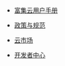 * [富集云用户手册](富集云用户手册/)
<!--   * [文档1](用户手册/quickstart.md)
  * [文档2](用户手册/quickstart.md) -->

* [政策与规范](政策与规范/)
<!--   * [插件2](政策与规范/quickstart.md)
  * [学习教程](政策与规范/quickstart.md) -->

* [云市场](云市场/)
<!--   * [快速开始](云市场/quickstart.md)
  * [多页文档](云市场/more-pages.md)
  * [定制导航栏](云市场/custom-navbar.md)
  * [封面](云市场/cover.md) -->

* [开发者中心](开发者中心/)
<!--   * [开发者中心平台简介](开发者中心/README.md)
  * [加入我们](开发者中心/加入我们.md)
  * [使用插件](开发者中心/plugins.md)
  * [Markdown 配置](开发者中心/markdown.md)
  * [代码高亮](开发者中心/language-highlight.md) -->
